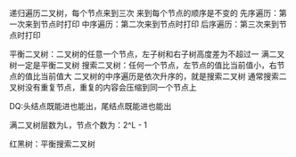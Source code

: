 递归遍历二叉树，每个节点来到三次
来到每个节点的顺序是不变的
先序遍历：第一次来到节点时打印
中序遍历：第二次来到节点时打印
后序遍历：第三次来到节点时打印

平衡二叉树：二叉树的任意一个节点，左子树和右子树高度差为不超过一
满二叉树一定是平衡二叉树
搜索二叉树：任何一个节点，左节点的值比当前值小，右节点的值比当前值大
二叉树的中序遍历是依次升序的，就是搜索二叉树
通常搜索二叉树没有重复节点，重复的内容会压缩到同一个节点上
 
 DQ:头结点既能进也能出，尾结点既能进也能出
 
 满二叉树层数为L，节点个数为：2^L - 1
 
 红黑树：平衡搜索二叉树